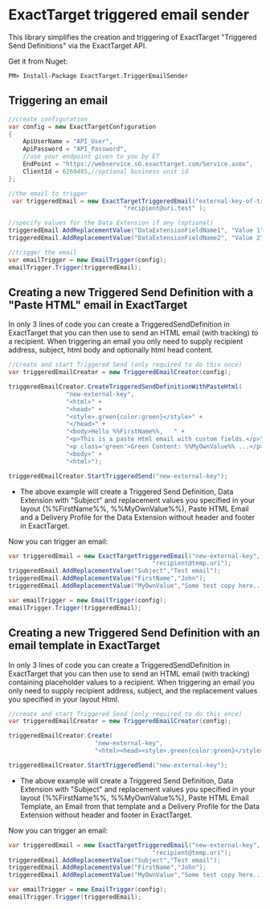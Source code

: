 ExactTarget triggered email sender
==================================

This library simplifies the creation and triggering of ExactTarget "Triggered Send Definitions" via the ExactTarget API. 

Get it from Nuget:
```
PM> Install-Package ExactTarget.TriggerEmailSender
```

Triggering an email	
-------------------

```C#
//create configuration
var config = new ExactTargetConfiguration
{
	ApiUserName = "API_User",
	ApiPassword = "API_Password",
	//use your endpoint given to you by ET
	EndPoint = "https://webservice.s6.exacttarget.com/Service.asmx",
	ClientId = 6269485,//optional business unit id
};
```

```C#
//the email to trigger
 var triggeredEmail = new ExactTargetTriggeredEmail("external-key-of-trigger", 
                                "recipient@uri.test" );

//specify values for the Data Extension if any (optional)
triggeredEmail.AddReplacementValue("DataExtensionFieldName1", "Value 1");
triggeredEmail.AddReplacementValue("DataExtensionFieldName2", "Value 2");

//trigger the email
var emailTrigger = new EmailTrigger(config);
emailTrigger.Trigger(triggeredEmail);
```

Creating a new Triggered Send Definition with a "Paste HTML" email in ExactTarget
---------------------------------------------------------------------------------

In only 3 lines of code you can create a TriggeredSendDefinition
in ExactTarget that you can then use to send an HTML email (with tracking)
to a recipient. When triggering an email you only need to supply 
recipient address, subject, html body and optionally html head content.

```C#
//create and start Triggered Send (only required to do this once)
var triggeredEmailCreator = new TriggeredEmailCreator(config);

triggeredEmailCreator.CreateTriggeredSendDefinitionWithPasteHtml(
				"new-external-key",
				"<html>" +
				"<head>" +
				"<style>.green{color:green}</style>" +
				"</head>" +
				"<body>Hello %%FirstName%%,   " +
				"<p>This is a paste Html email with custom fields.</p>" +
				"<p class='green'>Green Content: %%MyOwnValue%% ...</p>" +
				"<body>" +
				"<html>");

triggeredEmailCreator.StartTriggeredSend("new-external-key");
```
* The above example will create a Triggered Send Definition,
Data Extension with "Subject" and replacement values you specified in
your layout (%%FirstName%%, %%MyOwnValue%%), Paste HTML Email
and a Delivery Profile for the Data Extension without header and footer
in ExactTarget.

Now you can trigger an email:
```C#
var triggeredEmail = new ExactTargetTriggeredEmail("new-external-key", 
										"recipient@temp.uri");
triggeredEmail.AddReplacementValue("Subject","Test email");
triggeredEmail.AddReplacementValue("FirstName","John");
triggeredEmail.AddReplacementValue("MyOwnValue","Some test copy here...");

var emailTrigger = new EmailTrigger(config);
emailTrigger.Trigger(triggeredEmail);
```

Creating a new Triggered Send Definition with an email template in ExactTarget
------------------------------------------------------------------------------

In only 3 lines of code you can create a TriggeredSendDefinition
in ExactTarget that you can then use to send an HTML email (with tracking) containing placeholder values
to a recipient. When triggering an email you only need to supply 
recipient address, subject, and the replacement values you specified in your layout Html.

```C#
//create and start Triggered Send (only required to do this once)
var triggeredEmailCreator = new TriggeredEmailCreator(config);

triggeredEmailCreator.Create(
						"new-external-key",
						"<html><head><style>.green{color:green}</style></head><body>Hello %%FirstName%%,   <p class='green'>Green Content: %%MyOwnValue%% ...</p><body><html>");

triggeredEmailCreator.StartTriggeredSend("new-external-key");
```
* The above example will create a Triggered Send Definition,
Data Extension with "Subject" and replacement values you specified in
your layout (%%FirstName%%, %%MyOwnValue%%),
Paste HTML Email Template, an Email from that template
and a Delivery Profile for the Data Extension without header and footer
in ExactTarget.

Now you can trigger an email:
```C#
var triggeredEmail = new ExactTargetTriggeredEmail("new-external-key", 
										"recipient@temp.uri");
triggeredEmail.AddReplacementValue("Subject","Test email");
triggeredEmail.AddReplacementValue("FirstName","John");
triggeredEmail.AddReplacementValue("MyOwnValue","Some test copy here...");

var emailTrigger = new EmailTrigger(config);
emailTrigger.Trigger(triggeredEmail);
```
